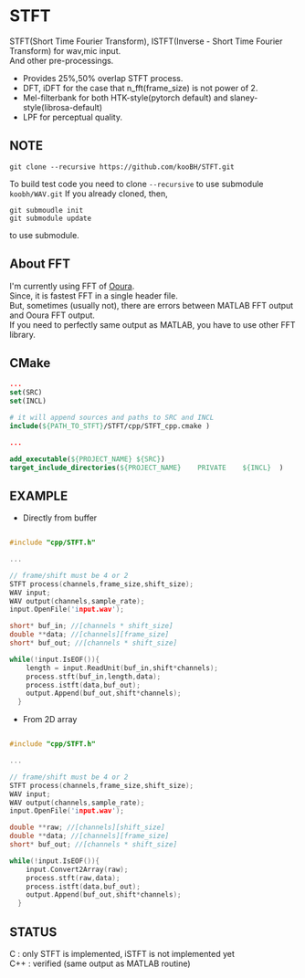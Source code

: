 # STFT

STFT(Short Time Fourier Transform), ISTFT(Inverse - Short Time Fourier Transform) for wav,mic input.  
And other pre-processings. 

+ Provides 25%,50% overlap STFT process.   
+ DFT, iDFT for the case that n_fft(frame_size) is not power of 2.  
+ Mel-filterbank for both HTK-style(pytorch default) and slaney-style(librosa-default)  
+ LPF for perceptual quality. 

## NOTE

```git clone --recursive https://github.com/kooBH/STFT.git```

To build test code you need to clone ```--recursive``` to use submodule  ```koobh/WAV.git```
If you already cloned, then,
```
git submoudle init
git submodule update
```
to use submodule.

## About FFT  
I'm currently using FFT of [Ooura](http://www.kurims.kyoto-u.ac.jp/~ooura/fft.html).  
Since, it is fastest FFT in a single header file.   
But, sometimes (usually  not), there are errors between MATLAB FFT output and Ooura FFT output.     
If you need to perfectly same output as MATLAB, you have to use other FFT library.  

## CMake

```CMAKE
...
set(SRC)
set(INCL)

# it will append sources and paths to SRC and INCL
include(${PATH_TO_STFT}/STFT/cpp/STFT_cpp.cmake )  

...

add_executable(${PROJECT_NAME} ${SRC})
target_include_directories(${PROJECT_NAME}    PRIVATE    ${INCL}  )

```

## EXAMPLE

+ Directly from buffer  

```cpp

#include "cpp/STFT.h"

...

// frame/shift must be 4 or 2
STFT process(channels,frame_size,shift_size);
WAV input;
WAV output(channels,sample_rate);
input.OpenFile('input.wav');

short* buf_in; //[channels * shift_size]
double **data; //[channels][frame_size]
short* buf_out; //[channels * shift_size]

while(!input.IsEOF()){
    length = input.ReadUnit(buf_in,shift*channels);
    process.stft(buf_in,length,data);
    process.istft(data,buf_out);
    output.Append(buf_out,shift*channels);
  }

```

+ From 2D array

```cpp

#include "cpp/STFT.h"

...

// frame/shift must be 4 or 2
STFT process(channels,frame_size,shift_size);
WAV input;
WAV output(channels,sample_rate);
input.OpenFile('input.wav');

double **raw; //[channels][shift_size]
double **data; //[channels][frame_size]
short* buf_out; //[channels * shift_size]

while(!input.IsEOF()){
    input.Convert2Array(raw);
    process.stft(raw,data);
    process.istft(data,buf_out);
    output.Append(buf_out,shift*channels);
  }

```

## STATUS

C       : only STFT is implemented, iSTFT is not implemented yet   
C++    : verified (same output as MATLAB routine)  
